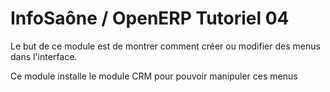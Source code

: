 InfoSaône / OpenERP Tutoriel 04
===================

Le but de ce module est de montrer comment créer ou modifier des menus dans l'interface.

Ce module installe le module CRM pour pouvoir manipuler ces menus
